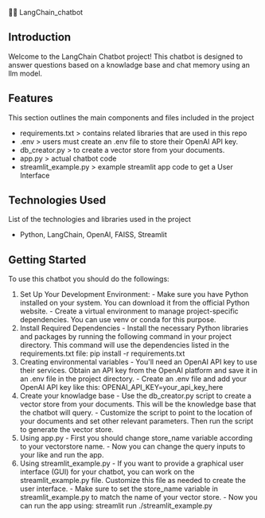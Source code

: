 🦜️🔗 LangChain_chatbot
## Introduction
Welcome to the LangChain Chatbot project! This chatbot is designed to answer questions based on a knowladge base and chat memory using an llm model.

## Features
This section outlines the main components and files included in the project
- requirements.txt > contains related libraries that are used in this repo
- .env > users must create an .env file to store their OpenAI API key.
- db_creator.py > to create a vector store from your documents.
- app.py > actual chatbot code
- streamlit_example.py > example streamlit app code to get a User Interface

## Technologies Used
List of the technologies and libraries used in the project
- Python, LangChain, OpenAI, FAISS, Streamlit

## Getting Started
  To use this chatbot you should do the followings:
  
  1. Set Up Your Development Environment:
    - Make sure you have Python installed on your system. You can download it from the official Python website.
    - Create a virtual environment to manage project-specific dependencies. You can use venv or conda for this purpose.
  2. Install Required Dependencies
    - Install the necessary Python libraries and packages by running the following command in your project directory. This command will use the dependencies listed in the requirements.txt file:
       pip install -r requirements.txt
  3. Creating environmental variables
    - You'll need an OpenAI API key to use their services. Obtain an API key from the OpenAI platform and save it in an .env file in the project directory.
    - Create an .env file and add your OpenAI API key like this:
       OPENAI_API_KEY=your_api_key_here
  3. Create your knowladge base
    - Use the db_creator.py script to create a vector store from your documents. This will be the knowledge base that the chatbot will query.
    - Customize the script to point to the location of your documents and set other relevant parameters. Then run the script to generate the vector store.
  4. Using app.py
    - First you should change store_name variable according to your vectorstore name.
    - Now you can change the query inputs to your like and run the app.
  5. Using streamlit_example.py
    - If you want to provide a graphical user interface (GUI) for your chatbot, you can work on the streamlit_example.py file. Customize this file as needed to create the user interface.
    - Make sure to set the store_name variable in streamlit_example.py to match the name of your vector store.
    - Now you can run the app using:
       streamlit run ./streamlit_example.py 
